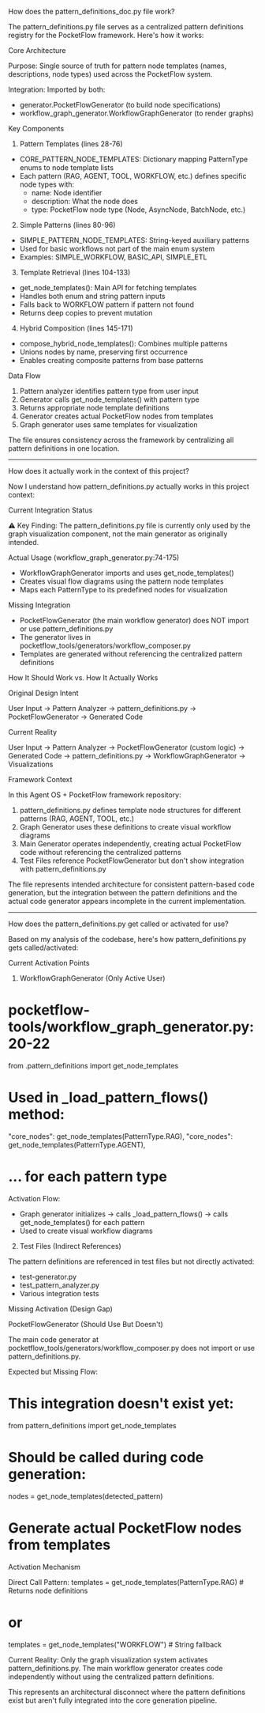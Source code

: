 How does the pattern_definitions_doc.py file work?

 The pattern_definitions.py file serves as a centralized pattern definitions 
  registry for the PocketFlow framework. Here's how it works:

  Core Architecture

  Purpose: Single source of truth for pattern node templates (names,
  descriptions, node types) used across the PocketFlow system.

  Integration: Imported by both:
  - generator.PocketFlowGenerator (to build node specifications)
  - workflow_graph_generator.WorkflowGraphGenerator (to render graphs)

  Key Components

  1. Pattern Templates (lines 28-76)

  - CORE_PATTERN_NODE_TEMPLATES: Dictionary mapping PatternType enums to node
  template lists
  - Each pattern (RAG, AGENT, TOOL, WORKFLOW, etc.) defines specific node types
   with:
    - name: Node identifier
    - description: What the node does
    - type: PocketFlow node type (Node, AsyncNode, BatchNode, etc.)

  2. Simple Patterns (lines 80-96)

  - SIMPLE_PATTERN_NODE_TEMPLATES: String-keyed auxiliary patterns
  - Used for basic workflows not part of the main enum system
  - Examples: SIMPLE_WORKFLOW, BASIC_API, SIMPLE_ETL

  3. Template Retrieval (lines 104-133)

  - get_node_templates(): Main API for fetching templates
  - Handles both enum and string pattern inputs
  - Falls back to WORKFLOW pattern if pattern not found
  - Returns deep copies to prevent mutation

  4. Hybrid Composition (lines 145-171)

  - compose_hybrid_node_templates(): Combines multiple patterns
  - Unions nodes by name, preserving first occurrence
  - Enables creating composite patterns from base patterns

  Data Flow

  1. Pattern analyzer identifies pattern type from user input
  2. Generator calls get_node_templates() with pattern type
  3. Returns appropriate node template definitions
  4. Generator creates actual PocketFlow nodes from templates
  5. Graph generator uses same templates for visualization

  The file ensures consistency across the framework by centralizing all pattern
   definitions in one location.

---

How does it actually work in the context of this project?

Now I understand how pattern_definitions.py actually works in this project
  context:

  Current Integration Status

  ⚠️ Key Finding: The pattern_definitions.py file is currently only used by the
   graph visualization component, not the main generator as originally
  intended.

  Actual Usage (workflow_graph_generator.py:74-175)

  - WorkflowGraphGenerator imports and uses get_node_templates()
  - Creates visual flow diagrams using the pattern node templates
  - Maps each PatternType to its predefined nodes for visualization

  Missing Integration

  - PocketFlowGenerator (the main workflow generator) does NOT import or use
  pattern_definitions.py
  - The generator lives in pocketflow_tools/generators/workflow_composer.py
  - Templates are generated without referencing the centralized pattern
  definitions

  How It Should Work vs. How It Actually Works

  Original Design Intent

  User Input → Pattern Analyzer → pattern_definitions.py → PocketFlowGenerator 
  → Generated Code

  Current Reality

  User Input → Pattern Analyzer → PocketFlowGenerator (custom logic) →
  Generated Code
                               → pattern_definitions.py →
  WorkflowGraphGenerator → Visualizations

  Framework Context

  In this Agent OS + PocketFlow framework repository:

  1. pattern_definitions.py defines template node structures for different
  patterns (RAG, AGENT, TOOL, etc.)
  2. Graph Generator uses these definitions to create visual workflow diagrams
  3. Main Generator operates independently, creating actual PocketFlow code
  without referencing the centralized patterns
  4. Test Files reference PocketFlowGenerator but don't show integration with
  pattern_definitions.py

  The file represents intended architecture for consistent pattern-based code
  generation, but the integration between the pattern definitions and the
  actual code generator appears incomplete in the current implementation.

---

How does the pattern_definitions.py get called or activated for use?

Based on my analysis of the codebase, here's how pattern_definitions.py gets
  called/activated:

  Current Activation Points

  1. WorkflowGraphGenerator (Only Active User)

  # pocketflow-tools/workflow_graph_generator.py:20-22
  from .pattern_definitions import get_node_templates

  # Used in _load_pattern_flows() method:
  "core_nodes": get_node_templates(PatternType.RAG),
  "core_nodes": get_node_templates(PatternType.AGENT),
  # ... for each pattern type

  Activation Flow:
  - Graph generator initializes → calls _load_pattern_flows() → calls
  get_node_templates() for each pattern
  - Used to create visual workflow diagrams

  2. Test Files (Indirect References)

  The pattern definitions are referenced in test files but not directly
  activated:
  - test-generator.py
  - test_pattern_analyzer.py
  - Various integration tests

  Missing Activation (Design Gap)

  PocketFlowGenerator (Should Use But Doesn't)

  The main code generator at pocketflow_tools/generators/workflow_composer.py
  does not import or use pattern_definitions.py.

  Expected but Missing Flow:
  # This integration doesn't exist yet:
  from pattern_definitions import get_node_templates

  # Should be called during code generation:
  nodes = get_node_templates(detected_pattern)
  # Generate actual PocketFlow nodes from templates

  Activation Mechanism

  Direct Call Pattern:
  templates = get_node_templates(PatternType.RAG)  # Returns node definitions
  # or
  templates = get_node_templates("WORKFLOW")       # String fallback

  Current Reality: Only the graph visualization system activates
  pattern_definitions.py. The main workflow generator creates code
  independently without using the centralized pattern definitions.

  This represents an architectural disconnect where the pattern definitions
  exist but aren't fully integrated into the core generation pipeline.